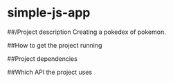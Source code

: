 # simple-js-app

##/Project description
Creating a pokedex of pokemon.

##How to get the project running

##Project dependencies

##Which API the project uses
